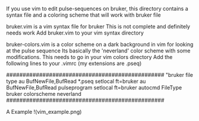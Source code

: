 If you use vim to edit pulse-sequences on bruker, this directory contains a syntax file and
a coloring scheme that will work with bruker file

bruker.vim is a vim syntax file for bruker
This is not complete and definitely needs work
Add bruker.vim to your vim syntax directory 

bruker-colors.vim is a color scheme on a dark background in vim for looking at the pulse sequence
Its basically the 'neverland' color scheme with some modifications. This needs to go in your vim colors directory
Add the following lines to your .vimrc (my extensions are .pseq)

################################################
"bruker file type
au BufNewFile,BufRead *.pseq setlocal ft=bruker
au BufNewFile,BufRead pulseprogram setlocal ft=bruker
autocmd FileType bruker colorscheme neverland
################################################

A Example
!(vim_example.png)

